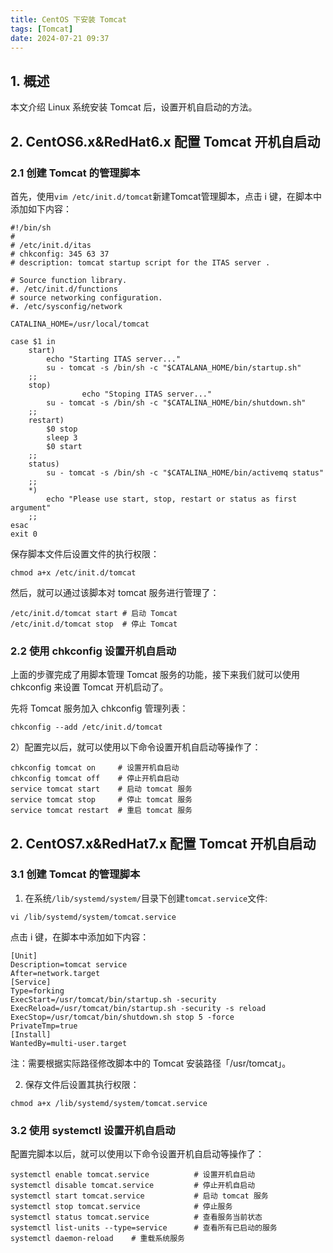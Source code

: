 ```yaml
---
title: CentOS 下安装 Tomcat
tags: [Tomcat]
date: 2024-07-21 09:37
---
```

## 1. 概述

本文介绍 Linux 系统安装 Tomcat 后，设置开机自启动的方法。

## 2. CentOS6.x&RedHat6.x 配置 Tomcat 开机自启动

### 2.1 创建 Tomcat 的管理脚本

首先，使用`vim /etc/init.d/tomcat`新建Tomcat管理脚本，点击 i 键，在脚本中添加如下内容：

```shell
#!/bin/sh
#
# /etc/init.d/itas
# chkconfig: 345 63 37
# description: tomcat startup script for the ITAS server .
 
# Source function library.
#. /etc/init.d/functions
# source networking configuration.
#. /etc/sysconfig/network
 
CATALINA_HOME=/usr/local/tomcat
 
case $1 in
    start)
      	echo "Starting ITAS server..."
        su - tomcat -s /bin/sh -c "$CATALANA_HOME/bin/startup.sh"
    ;;
    stop)
				echo "Stoping ITAS server..."
        su - tomcat -s /bin/sh -c "$CATALINA_HOME/bin/shutdown.sh"
    ;;
  	restart)
        $0 stop
      	sleep 3
        $0 start
    ;;
    status)
  	    su - tomcat -s /bin/sh -c "$CATALINA_HOME/bin/activemq status"
    ;;
    *)
        echo "Please use start, stop, restart or status as first argument"
    ;;
esac
exit 0
```

保存脚本文件后设置文件的执行权限：

```shell
chmod a+x /etc/init.d/tomcat
```

然后，就可以通过该脚本对 tomcat 服务进行管理了：

```shell
/etc/init.d/tomcat start # 启动 Tomcat
/etc/init.d/tomcat stop  # 停止 Tomcat
```

### 2.2 使用 chkconfig 设置开机自启动

上面的步骤完成了用脚本管理 Tomcat 服务的功能，接下来我们就可以使用 chkconfig 来设置 Tomcat 开机启动了。

先将 Tomcat 服务加入 chkconfig 管理列表：

```plain
chkconfig --add /etc/init.d/tomcat
```

2）配置完以后，就可以使用以下命令设置开机自启动等操作了：

```plain
chkconfig tomcat on     # 设置开机自启动
chkconfig tomcat off    # 停止开机自启动
service tomcat start    # 启动 tomcat 服务
service tomcat stop     # 停止 tomcat 服务
service tomcat restart  # 重启 tomcat 服务
```

## 2. CentOS7.x&RedHat7.x 配置 Tomcat 开机自启动

### 3.1 创建 Tomcat 的管理脚本

1) 在系统`/lib/systemd/system/`目录下创建`tomcat.service`文件:

```shell
vi /lib/systemd/system/tomcat.service
```

点击 i 键，在脚本中添加如下内容：

```shell
[Unit]
Description=tomcat service
After=network.target
[Service]
Type=forking
ExecStart=/usr/tomcat/bin/startup.sh -security
ExecReload=/usr/tomcat/bin/startup.sh -security -s reload
ExecStop=/usr/tomcat/bin/shutdown.sh stop 5 -force
PrivateTmp=true
[Install]
WantedBy=multi-user.target
```

注：需要根据实际路径修改脚本中的 Tomcat 安装路径「/usr/tomcat」。





2) 保存文件后设置其执行权限：

```shell
chmod a+x /lib/systemd/system/tomcat.service
```

### 3.2 使用 systemctl 设置开机自启动

配置完脚本以后，就可以使用以下命令设置开机自启动等操作了：

```shell
systemctl enable tomcat.service          # 设置开机自启动
systemctl disable tomcat.service         # 停止开机自启动
systemctl start tomcat.service           # 启动 tomcat 服务
systemctl stop tomcat.service            # 停止服务
systemctl status tomcat.service          # 查看服务当前状态
systemctl list-units --type=service      # 查看所有已启动的服务
systemctl daemon-reload    # 重载系统服务
```